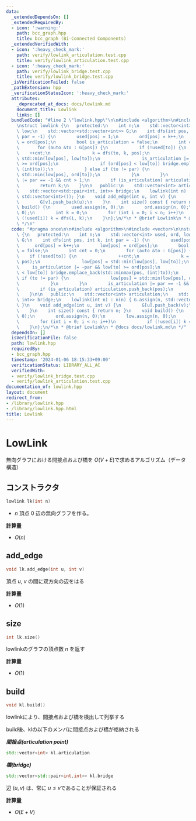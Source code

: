 ```yaml
---
data:
  _extendedDependsOn: []
  _extendedRequiredBy:
  - icon: ':warning:'
    path: bcc_graph.hpp
    title: bcc_graph (Bi-Connected Components)
  _extendedVerifiedWith:
  - icon: ':heavy_check_mark:'
    path: verify/lowlink_articulation.test.cpp
    title: verify/lowlink_articulation.test.cpp
  - icon: ':heavy_check_mark:'
    path: verify/lowlink_bridge.test.cpp
    title: verify/lowlink_bridge.test.cpp
  _isVerificationFailed: false
  _pathExtension: hpp
  _verificationStatusIcon: ':heavy_check_mark:'
  attributes:
    _deprecated_at_docs: docs/lowlink.md
    document_title: Lowlink
    links: []
  bundledCode: "#line 2 \"lowlink.hpp\"\n\n#include <algorithm>\n#include <vector>\n\
    \nstruct lowlink {\n   protected:\n    int n;\n    std::vector<int> used, ord,\
    \ low;\n    std::vector<std::vector<int>> G;\n    int dfs(int pos, int k, int\
    \ par = -1) {\n        used[pos] = 1;\n        ord[pos] = k++;\n        low[pos]\
    \ = ord[pos];\n        bool is_articulation = false;\n        int cnt = 0;\n \
    \       for (auto &to : G[pos]) {\n            if (!used[to]) {\n            \
    \    ++cnt;\n                k = dfs(to, k, pos);\n                low[pos] =\
    \ std::min(low[pos], low[to]);\n                is_articulation |= ~par && low[to]\
    \ >= ord[pos];\n                if (ord[pos] < low[to]) bridge.emplace_back(std::minmax(pos,\
    \ (int)to));\n            } else if (to != par) {\n                low[pos] =\
    \ std::min(low[pos], ord[to]);\n            }\n        }\n        is_articulation\
    \ |= par == -1 && cnt > 1;\n        if (is_articulation) articulation.push_back(pos);\n\
    \        return k;\n    }\n\n   public:\n    std::vector<int> articulation;\n\
    \    std::vector<std::pair<int, int>> bridge;\n    lowlink(int n) : n(n) { G.assign(n,\
    \ std::vector<int>()); }\n    void add_edge(int u, int v) {\n        G[u].push_back(v);\n\
    \        G[v].push_back(u);\n    }\n    int size() const { return n; }\n    void\
    \ build() {\n        used.assign(n, 0);\n        ord.assign(n, 0);\n        low.assign(n,\
    \ 0);\n        int k = 0;\n        for (int i = 0; i < n; i++)\n            if\
    \ (!used[i]) k = dfs(i, k);\n    }\n};\n/*\n * @brief Lowlink\n * @docs docs/lowlink.md\n\
    \ */\n"
  code: "#pragma once\n\n#include <algorithm>\n#include <vector>\n\nstruct lowlink\
    \ {\n   protected:\n    int n;\n    std::vector<int> used, ord, low;\n    std::vector<std::vector<int>>\
    \ G;\n    int dfs(int pos, int k, int par = -1) {\n        used[pos] = 1;\n  \
    \      ord[pos] = k++;\n        low[pos] = ord[pos];\n        bool is_articulation\
    \ = false;\n        int cnt = 0;\n        for (auto &to : G[pos]) {\n        \
    \    if (!used[to]) {\n                ++cnt;\n                k = dfs(to, k,\
    \ pos);\n                low[pos] = std::min(low[pos], low[to]);\n           \
    \     is_articulation |= ~par && low[to] >= ord[pos];\n                if (ord[pos]\
    \ < low[to]) bridge.emplace_back(std::minmax(pos, (int)to));\n            } else\
    \ if (to != par) {\n                low[pos] = std::min(low[pos], ord[to]);\n\
    \            }\n        }\n        is_articulation |= par == -1 && cnt > 1;\n\
    \        if (is_articulation) articulation.push_back(pos);\n        return k;\n\
    \    }\n\n   public:\n    std::vector<int> articulation;\n    std::vector<std::pair<int,\
    \ int>> bridge;\n    lowlink(int n) : n(n) { G.assign(n, std::vector<int>());\
    \ }\n    void add_edge(int u, int v) {\n        G[u].push_back(v);\n        G[v].push_back(u);\n\
    \    }\n    int size() const { return n; }\n    void build() {\n        used.assign(n,\
    \ 0);\n        ord.assign(n, 0);\n        low.assign(n, 0);\n        int k = 0;\n\
    \        for (int i = 0; i < n; i++)\n            if (!used[i]) k = dfs(i, k);\n\
    \    }\n};\n/*\n * @brief Lowlink\n * @docs docs/lowlink.md\n */"
  dependsOn: []
  isVerificationFile: false
  path: lowlink.hpp
  requiredBy:
  - bcc_graph.hpp
  timestamp: '2024-01-06 18:15:33+09:00'
  verificationStatus: LIBRARY_ALL_AC
  verifiedWith:
  - verify/lowlink_bridge.test.cpp
  - verify/lowlink_articulation.test.cpp
documentation_of: lowlink.hpp
layout: document
redirect_from:
- /library/lowlink.hpp
- /library/lowlink.hpp.html
title: Lowlink
---
```

# LowLink

無向グラフにおける間接点および橋を $O(V+E)$で求めるアルゴリズム（データ構造） 

## コンストラクタ

```cpp
lowlink lk(int n)
```

- $n$ 頂点 $0$ 辺の無向グラフを作る。

**計算量**

- $O(n)$

## add_edge

```cpp
void lk.add_edge(int u, int v)
```

頂点 $u$, $v$ の間に双方向の辺をはる   

**計算量**

- $O(1)$

## size

```cpp
int lk.size()
```

lowlinkのグラフの頂点数 $n$ を返す  

**計算量** 

- $O(1)$

## build

```cpp
void kl.build()
```

lowlinkにより、間接点および橋を検出して列挙する  

build後、klの以下のメンバに間接点および橋が格納される  

***間接点(articulation point)***  
~~~cpp
std::vector<int> kl.articulation
~~~

***橋(bridge)***  
~~~cpp
std::vector<std::pair<int,int>> kl.bridge
~~~

辺 $(u, v)$ は、常に $u \leq v$であることが保証される

**計算量**

- $O(E+V)$